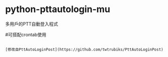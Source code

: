 # python-pttautologin-mu
多用戶的PTT自動登入程式

#可搭配crontab使用

```0 */8 * * * /usr/bin/python3 /root/pttac.py

[修改自PttAutoLoginPost](https://github.com/twtrubiks/PttAutoLoginPost)

